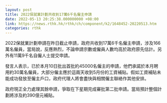 ```yaml
---
layout: post
title: 2022保就業計劃共收到17萬6千名僱主申請
date: 2022-05-13 20:25:38.000000000 +08:00
link: https://news.rthk.hk/rthk/ch/component/k2/1648452-20220513.htm
categories: rthk
---
```


2022保就業計劃申請在昨日截止申請，政府共收到17萬6千名僱主申請，涉及166萬名僱員，當局說，反應熱烈，不論申請宗數或僱員人數均高於政府原先估計。另外有11萬9千名自僱人士提交申請。

發言人表示，已於本月10日批出首批約45000名僱主的申請，他們承諾於本月聘用約30萬名僱員，大部分僱主應於這兩天收到5月份的工資補貼。假如工資補貼未能成功發放至僱主戶口，政府代理人將會盡快與相關僱主聯絡作其他安排。

政府現正全力處理其餘申請，爭取在下星期完成審批第二批申請。當局預計整個計劃將涉及約390億元補貼。
